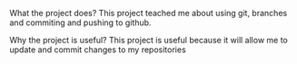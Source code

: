What the project does?
This project teached me about using git, branches and commiting and pushing to github. 

Why the project is useful?
This project is useful because it will allow me to update and commit changes to my repositories
